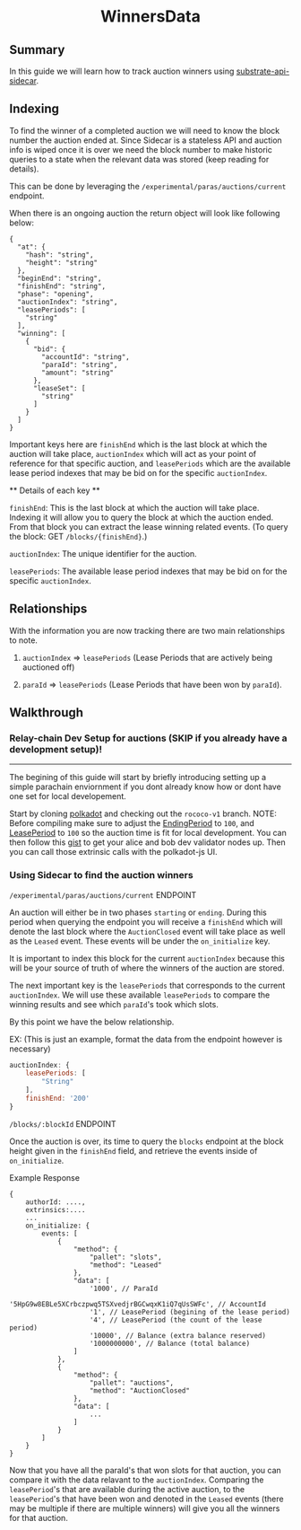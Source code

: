 <h1 style="text-align: center">WinnersData</h1>

## Summary

In this guide we will learn how to track auction winners using [substrate-api-sidecar](https://github.com/paritytech/substrate-api-sidecar).


## Indexing

To find the winner of a completed auction we will need to know the block number the auction ended at. Since Sidecar is a stateless API and auction info is wiped once it is over we need the block number to make historic queries to a state when the relevant data was stored (keep reading for details).

This can be done by leveraging the `/experimental/paras/auctions/current` endpoint. 

When there is an ongoing auction the return object will look like following below:

```
{
  "at": {
    "hash": "string",
    "height": "string"
  },
  "beginEnd": "string",
  "finishEnd": "string",
  "phase": "opening",
  "auctionIndex": "string",
  "leasePeriods": [
    "string"
  ],
  "winning": [
    {
      "bid": {
        "accountId": "string",
        "paraId": "string",
        "amount": "string"
      },
      "leaseSet": [
        "string"
      ]
    }
  ]
}
```

Important keys here are `finishEnd` which is the last block at which the auction will take place, `auctionIndex` which will act as your point of reference for that specific auction, and `leasePeriods` which are the available lease period indexes that may be bid on for the specific `auctionIndex`. 

** Details of each key **

`finishEnd`: This is the last block at which the auction will take place. Indexing it will allow you to query the block at which the auction ended. From that block you can extract the lease winning related events. (To query the block: GET `/blocks/{finishEnd}`.)

`auctionIndex`: The unique identifier for the auction. 

`leasePeriods`: The available lease period indexes that may be bid on for the specific `auctionIndex`. 


## Relationships

With the information you are now tracking there are two main relationships to note. 

1. `auctionIndex` => `leasePeriods` (Lease Periods that are actively being auctioned off)

2. `paraId` => `leasePeriods` (Lease Periods that have been won by `paraId`).


## Walkthrough

### Relay-chain Dev Setup for auctions (SKIP if you already have a development setup)!
-------------

The begining of this guide will start by briefly introducing setting up a simple parachain enviornment if you dont already know how or dont have one set for local developement. 

Start by cloning [polkadot](https://github.com/paritytech/polkadot) and checking out the `rococo-v1` branch. NOTE: Before compiling make sure to adjust the [EndingPeriod](https://github.com/paritytech/polkadot/blob/rococo-v1/runtime/rococo/src/lib.rs#L745) to `100`, and [LeasePeriod](https://github.com/paritytech/polkadot/blob/rococo-v1/runtime/rococo/src/lib.rs#L761) to `100` so the auction time is fit for local development. You can then follow this [gist](https://gist.github.com/emostov/a58f887fce6af8a9b4aa2421114836c5) to get your alice and bob dev validator nodes up. Then you can call those extrinsic calls with the polkadot-js UI. 

### Using Sidecar to find the auction winners

`/experimental/paras/auctions/current` ENDPOINT

An auction will either be in two phases `starting` or `ending`. During this period when querying the endpoint you will receive a `finishEnd` which will denote the last block where the `AuctionClosed` event will take place as well as the `Leased` event. These events will be under the `on_initialize` key. 

It is important to index this block for the current `auctionIndex` because this will be your source of truth of where the winners of the auction are stored. 

The next important key is the `leasePeriods` that corresponds to the current `auctionIndex`. We will use these available `leasePeriods` to compare the winning results and see which `paraId`'s took which slots. 

By this point we have the below relationship. 

EX: (This is just an example, format the data from the endpoint however is necessary)
```javascript
auctionIndex: {
    leasePeriods: [
        "String"
    ],
    finishEnd: '200'
}
```

`/blocks/:blockId` ENDPOINT

Once the auction is over, its time to query the `blocks` endpoint at the block height given in the `finishEnd` field, and retrieve the events inside of `on_initialize`.

Example Response
```
{
    authorId: ....,
    extrinsics:....
    ...
    on_initialize: {
        events: [
            {
                "method": {
                    "pallet": "slots",
                    "method": "Leased"
                },
                "data": [
                    '1000', // ParaId
                    '5HpG9w8EBLe5XCrbczpwq5TSXvedjrBGCwqxK1iQ7qUsSWFc', // AccountId
                    '1', // LeasePeriod (begining of the lease period)
                    '4', // LeasePeriod (the count of the lease period)
                    '10000', // Balance (extra balance reserved)
                    '1000000000', // Balance (total balance) 
                ]
            },
            {
                "method": {
                    "pallet": "auctions",
                    "method": "AuctionClosed"
                },
                "data": [
                    ...
                ]
            }
        ]
    }
}
```

Now that you have all the paraId's that won slots for that auction, you can compare it with the data relavant to the `auctionIndex`. Comparing the `leasePeriod`'s that are available during the active auction, to the `leasePeriod`'s that have been won and denoted in the `Leased` events (there may be multiple if there are multiple winners) will give you all the winners for that auction. 
